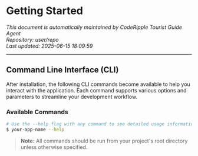 # Getting Started

*This document is automatically maintained by CodeRipple Tourist Guide Agent*  
*Repository: user/repo*  
*Last updated: 2025-06-15 18:09:59*

---

## Command Line Interface (CLI)

After installation, the following CLI commands become available to help you interact with the application. Each command supports various options and parameters to streamline your development workflow.

### Available Commands

```bash
# Use the --help flag with any command to see detailed usage information
$ your-app-name --help
```

> **Note:** All commands should be run from your project's root directory unless otherwise specified.